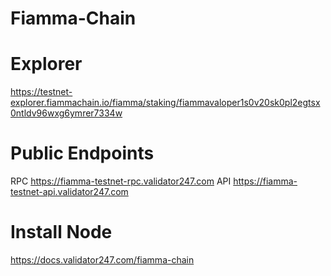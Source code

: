 # Fiamma-Chain
# Explorer
https://testnet-explorer.fiammachain.io/fiamma/staking/fiammavaloper1s0v20sk0pl2egtsx0ntldv96wxg6ymrer7334w

# Public Endpoints
RPC https://fiamma-testnet-rpc.validator247.com
API https://fiamma-testnet-api.validator247.com

# Install Node 

https://docs.validator247.com/fiamma-chain
